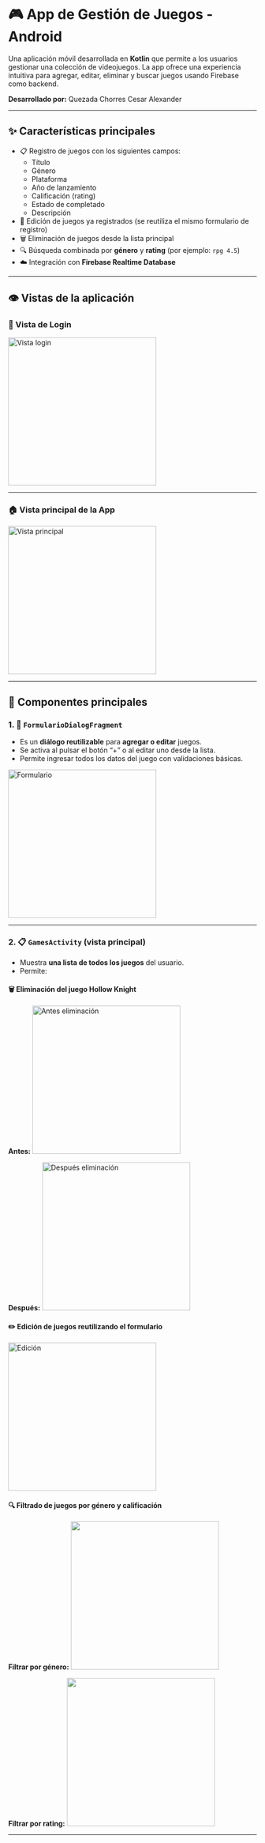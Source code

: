 # 🎮 App de Gestión de Juegos - Android

Una aplicación móvil desarrollada en **Kotlin** que permite a los usuarios gestionar una colección de videojuegos. La app ofrece una experiencia intuitiva para agregar, editar, eliminar y buscar juegos usando Firebase como backend.

**Desarrollado por:** Quezada Chorres Cesar Alexander

---

## ✨ Características principales

- 📋 Registro de juegos con los siguientes campos:
  - Título
  - Género
  - Plataforma
  - Año de lanzamiento
  - Calificación (rating)
  - Estado de completado
  - Descripción
- 📝 Edición de juegos ya registrados (se reutiliza el mismo formulario de registro)
- 🗑️ Eliminación de juegos desde la lista principal
- 🔍 Búsqueda combinada por **género** y **rating** (por ejemplo: `rpg 4.5`)
- ☁️ Integración con **Firebase Realtime Database**

---

## 👁️ Vistas de la aplicación

### 🧾 Vista de Login
<img src="https://github.com/user-attachments/assets/51c4671a-2b95-44dd-85e9-e0d1aafec1bd" alt="Vista login" width="300"/>

---

### 🏠 Vista principal de la App
<img src="https://github.com/user-attachments/assets/b4249eff-ba44-43b6-afb9-a787f001cee1" alt="Vista principal" width="300"/>

---

## 🧩 Componentes principales

### 1. 📄 `FormularioDialogFragment`
- Es un **diálogo reutilizable** para **agregar o editar** juegos.
- Se activa al pulsar el botón “+” o al editar uno desde la lista.
- Permite ingresar todos los datos del juego con validaciones básicas.

<img src="https://github.com/user-attachments/assets/9f109558-2c1f-40c9-85d4-09da4aba3560" alt="Formulario" width="300"/>

---

### 2. 📋 `GamesActivity` (vista principal)
- Muestra **una lista de todos los juegos** del usuario.
- Permite:

#### 🗑️ Eliminación del juego Hollow Knight
**Antes:**
<img src="https://github.com/user-attachments/assets/b98115a5-9c14-4e4d-945f-b3e9217f0956" alt="Antes eliminación" width="300"/>

**Después:**
<img src="https://github.com/user-attachments/assets/269534d9-da74-4600-b4b0-078c80816fe1" alt="Después eliminación" width="300"/>

#### ✏️ Edición de juegos reutilizando el formulario
<img src="https://github.com/user-attachments/assets/4ced78df-2476-4be5-b0b0-25dd918dfc06" alt="Edición" width="300"/>

#### 🔍 Filtrado de juegos por género y calificación

**Filtrar por género:**
<img src="https://github.com/user-attachments/assets/d069a9ff-336e-4c8d-97fc-70333add82cb" width="300"/>

**Filtrar por rating:**
<img src="https://github.com/user-attachments/assets/2f2a0e73-f2df-47ed-b52e-d267afcc6db7" width="300"/>

---
